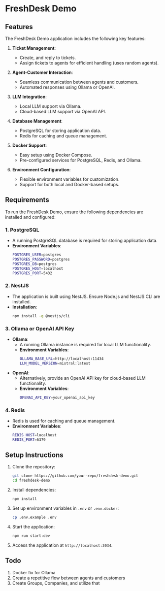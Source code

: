 # FreshDesk Demo

## Features

The FreshDesk Demo application includes the following key features:

1. **Ticket Management**:
   - Create, and reply to tickets.
   - Assign tickets to agents for efficient handling (uses random agents).

2. **Agent-Customer Interaction**:
   - Seamless communication between agents and customers.
   - Automated responses using Ollama or OpenAI.

3. **LLM Integration**:
   - Local LLM support via Ollama.
   - Cloud-based LLM support via OpenAI API.

4. **Database Management**:
   - PostgreSQL for storing application data.
   - Redis for caching and queue management.

5. **Docker Support**:
   - Easy setup using Docker Compose.
   - Pre-configured services for PostgreSQL, Redis, and Ollama.

6. **Environment Configuration**:
   - Flexible environment variables for customization.
   - Support for both local and Docker-based setups.

## Requirements

To run the FreshDesk Demo, ensure the following dependencies are installed and configured:

### 1. **PostgreSQL**
   - A running PostgreSQL database is required for storing application data.
   - **Environment Variables**:
     ```bash
     POSTGRES_USER=postgres
     POSTGRES_PASSWORD=postgres
     POSTGRES_DB=postgres
     POSTGRES_HOST=localhost
     POSTGRES_PORT=5432
     ```

### 2. **NestJS**
   - The application is built using NestJS. Ensure Node.js and NestJS CLI are installed.
   - **Installation**:
     ```bash
     npm install -g @nestjs/cli
     ```

### 3. **Ollama or OpenAI API Key**
   - **Ollama**:
     - A running Ollama instance is required for local LLM functionality.
     - **Environment Variables**:
       ```bash
       OLLAMA_BASE_URL=http://localhost:11434
       LLM_MODEL_VERSION=mistral:latest
       ```
   - **OpenAI**:
     - Alternatively, provide an OpenAI API key for cloud-based LLM functionality.
     - **Environment Variables**:
       ```bash
       OPENAI_API_KEY=your_openai_api_key
       ```

### 4. **Redis**
   - Redis is used for caching and queue management.
   - **Environment Variables**:
     ```bash
     REDIS_HOST=localhost
     REDIS_PORT=6379
     ```

## Setup Instructions

1. Clone the repository:
   ```bash
   git clone https://github.com/your-repo/freshdesk-demo.git
   cd freshdesk-demo
   ```

2. Install dependencies:
   ```bash
   npm install
   ```

3. Set up environment variables in `.env` or `.env.docker`:
   ```bash
   cp .env.example .env
   ```

4. Start the application:
   ```bash
   npm run start:dev
   ```

5. Access the application at `http://localhost:3034`.

## Todo

1. Docker fix for Ollama
2. Create a repetitive flow between agents and customers
3. Create Groups, Companies, and utilize that

